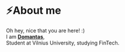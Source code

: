 # ⚡About me
Oh hey, nice that you are here! :)<br/>
I am **[Domantas](https://www.linkedin.com/in/domantas-surka/)**,<br/>
Student at Vilnius University, studying FinTech.
